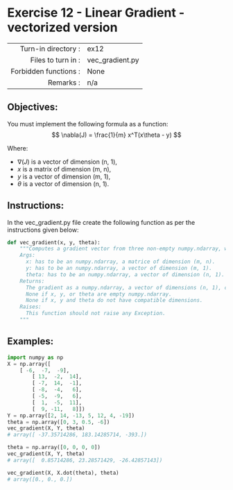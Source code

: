 # Exercise 12 - Linear Gradient - vectorized version

|                         |                    |
| -----------------------:| ------------------ |
|   Turn-in directory :   |  ex12              |
|   Files to turn in :    |  vec_gradient.py   |
|   Forbidden functions : |  None              |
|   Remarks :             |  n/a               |

## Objectives:

You must implement the following formula as a function:    
$$
\nabla(J) = \frac{1}{m} x^T(x\theta - y)
$$  

Where:  
- $\nabla(J)$ is a vector of dimension (n, 1),
- $x$ is a matrix of dimension (m, n),
- $y$ is a vector of dimension (m, 1),
- $\theta$ is a vector of dimension (n, 1).


## Instructions:

In the vec_gradient.py file create the following function as per the instructions given below:
```python
def vec_gradient(x, y, theta):
    """Computes a gradient vector from three non-empty numpy.ndarray, without any for-loop. The three arrays must have the compatible dimensions.
    Args:
      x: has to be an numpy.ndarray, a matrice of dimension (m, n).
      y: has to be an numpy.ndarray, a vector of dimension (m, 1).
      theta: has to be an numpy.ndarray, a vector of dimension (n, 1).
    Returns:
      The gradient as a numpy.ndarray, a vector of dimensions (n, 1), containg the result of the formula for all j.
      None if x, y, or theta are empty numpy.ndarray.
      None if x, y and theta do not have compatible dimensions.
    Raises:
      This function should not raise any Exception.
    """
```


## Examples:

```python
import numpy as np
X = np.array([
	[ -6,  -7,  -9],
        [ 13,  -2,  14],
        [ -7,  14,  -1],
        [ -8,  -4,   6],
        [ -5,  -9,   6],
        [  1,  -5,  11],
        [  9, -11,   8]])
Y = np.array([2, 14, -13, 5, 12, 4, -19])
theta = np.array([0, 3, 0.5, -6])
vec_gradient(X, Y, theta)
# array([ -37.35714286, 183.14285714, -393.])

theta = np.array([0, 0, 0, 0])
vec_gradient(X, Y, theta)
# array([  0.85714286, 23.28571429, -26.42857143])

vec_gradient(X, X.dot(theta), theta)
# array([0., 0., 0.])
```
